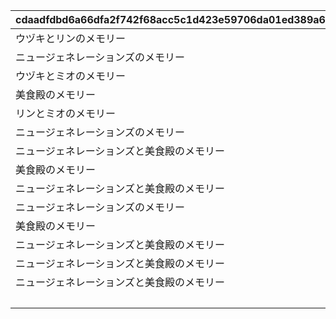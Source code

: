 |cdaadfdbd6a66dfa2f742f68acc5c1d423e59706da01ed389a68ae2a1d02a2d7|2d2f398e6298ed17b70f3c3794f24edeb0afee6a96c1987f53861e119a8a35de|5081578d635167a32995952063ef88c5d4cee6a0edf2ca36bc646cd2339cc6f8|a2e2c23f87b874ec8615cbea98768a550848a54399a58178a103d68f37f28946|178ff97d6a15ac1f09567ad6489f148eb17e6d97c6e4f8a9acbb8203f9d6f34a|bfe38591e12b166cee370a9a36a52d966e9cc546cbc45855353b257a174af5d0|68531bc576edc22864c73e30dfe74d3fa1529aa8f70b3ac9691db82df1f19d6b|f7551a1b44be0077f0c2c3fa0e0658dca2080ab1c75ae7350dc7adfcf145e6db|3b823fce4154d9abbda90be0ac86899504988326050bf5d109fd9a9ec5930c08|ca2e9598b0b2d5339d8f11202002b51ca583356bfddb2fc9a51e4bbf74e74589|
| --- | --- | --- | --- | --- | --- | --- | --- | --- | --- |
|ウヅキとリンのメモリー|0|0|0|10062|7001|1|0|0|10062103|
|ニュージェネレーションズのメモリー|0|0|0|10062|7002|2|0|0|10062107|
|ウヅキとミオのメモリー|0|0|0|10062|7003|4|0|0|10062107|
|美食殿のメモリー|0|0|0|10062|7004|6|0|0|10062111|
|リンとミオのメモリー|0|0|0|10062|7005|7|0|0|10062111|
|ニュージェネレーションズのメモリー|0|0|0|10062|7006|8|0|0|10062111|
|ニュージェネレーションズと美食殿のメモリー|0|0|0|10062|7007|9|0|0|10062115|
|美食殿のメモリー|0|0|0|10062|7008|10|0|0|10062115|
|ニュージェネレーションズと美食殿のメモリー|0|0|0|10063|7009|14|0|0|10063111|
|ニュージェネレーションズのメモリー|0|0|0|10062|7102|3|0|0|10062107|
|美食殿のメモリー|0|0|0|10062|7103|5|0|0|10062107|
|ニュージェネレーションズと美食殿のメモリー|0|0|0|10062|7104|11|0|0|10062115|
|ニュージェネレーションズと美食殿のメモリー|0|0|0|10063|7105|12|0|0|10063111|
|ニュージェネレーションズと美食殿のメモリー|0|0|0|10063|7106|13|0|0|10063111|
||2405|1|7|10062|7201|15|1|0|10062103|